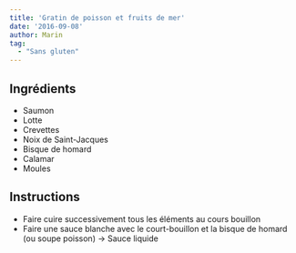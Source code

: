 ```yaml
---
title: 'Gratin de poisson et fruits de mer'
date: '2016-09-08'
author: Marin
tag: 
  - "Sans gluten"
---
```

## Ingrédients
- Saumon
- Lotte
- Crevettes
- Noix de Saint-Jacques
- Bisque de homard
- Calamar
- Moules

## Instructions
- Faire cuire successivement tous les éléments au cours bouillon
- Faire une sauce blanche avec le court-bouillon et la bisque de homard (ou soupe poisson) → Sauce liquide

